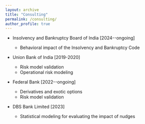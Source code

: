```yaml
---
layout: archive
title: "Consulting"
permalink: /consulting/
author_profile: true
---
```


- Insolvency and Bankruptcy Board of India [2024--ongoing]
  - Behavioral impact of the Insolvency and Bankruptcy Code 
  

- Union Bank of India [2019-2020]
  - Risk model validation
  - Operational risk modeling

- Federal Bank [2022--ongoing]
  - Derivatives and exotic options
  - Risk model validation

- DBS Bank Limited [2023]
  - Statistical modeling for evaluating the impact of nudges